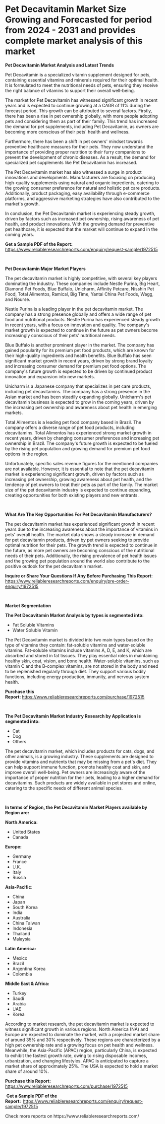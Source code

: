 <p><h1>Pet Decavitamin Market Size Growing and Forecasted for period from 2024 - 2031 and provides complete market analysis of this market</h1></p><p><strong>Pet Decavitamin Market Analysis and Latest Trends</strong></p>
<p><p>Pet Decavitamin is a specialized vitamin supplement designed for pets, containing essential vitamins and minerals required for their optimal health. It is formulated to meet the nutritional needs of pets, ensuring they receive the right balance of vitamins to support their overall well-being.</p><p>The market for Pet Decavitamin has witnessed significant growth in recent years and is expected to continue growing at a CAGR of 11% during the forecast period. This growth can be attributed to several factors. Firstly, there has been a rise in pet ownership globally, with more people adopting pets and considering them as part of their family. This trend has increased the demand for pet supplements, including Pet Decavitamin, as owners are becoming more conscious of their pets' health and wellness.</p><p>Furthermore, there has been a shift in pet owners' mindset towards preventive healthcare measures for their pets. They now understand the importance of providing proper nutrition to their furry companions to prevent the development of chronic diseases. As a result, the demand for specialized pet supplements like Pet Decavitamin has increased.</p><p>The Pet Decavitamin market has also witnessed a surge in product innovations and developments. Manufacturers are focusing on producing high-quality supplements using natural and organic ingredients, catering to the growing consumer preference for natural and holistic pet care products. Additionally, product packaging, easy availability through e-commerce platforms, and aggressive marketing strategies have also contributed to the market's growth.</p><p>In conclusion, the Pet Decavitamin market is experiencing steady growth, driven by factors such as increased pet ownership, rising awareness of pet health, and product innovations. With the growing demand for preventive pet healthcare, it is expected that the market will continue to expand in the coming years.</p></p>
<p><strong>Get a Sample PDF of the Report:&nbsp;</strong> <a href="https://www.reliableresearchreports.com/enquiry/request-sample/1972515">https://www.reliableresearchreports.com/enquiry/request-sample/1972515</a></p>
<p>&nbsp;</p>
<p><strong>Pet Decavitamin Major Market Players</strong></p>
<p><p>The pet decavitamin market is highly competitive, with several key players dominating the industry. These companies include Nestle Purina, Big Heart, Diamond Pet Foods, Blue Buffalo, Unicharm, Affinity Petcare, Nisshin Pet Food, Total Alimentos, Ramical, Big Time, Yantai China Pet Foods, Wagg, and Nourse. </p><p>Nestle Purina is a leading player in the pet decavitamin market. The company has a strong presence globally and offers a wide range of pet food and nutritional products. Nestle Purina has experienced steady growth in recent years, with a focus on innovation and quality. The company's market growth is expected to continue in the future as pet owners become increasingly conscious of their pets' nutritional needs.</p><p>Blue Buffalo is another prominent player in the market. The company has gained popularity for its premium pet food products, which are known for their high-quality ingredients and health benefits. Blue Buffalo has seen significant market growth in recent years, driven by strong brand loyalty and increasing consumer demand for premium pet food options. The company's future growth is expected to be driven by continued product innovation and expansion into new markets.</p><p>Unicharm is a Japanese company that specializes in pet care products, including pet decavitamins. The company has a strong presence in the Asian market and has been steadily expanding globally. Unicharm's pet decavitamin business is expected to grow in the coming years, driven by the increasing pet ownership and awareness about pet health in emerging markets.</p><p>Total Alimentos is a leading pet food company based in Brazil. The company offers a diverse range of pet food products, including decavitamins. Total Alimentos has experienced strong market growth in recent years, driven by changing consumer preferences and increasing pet ownership in Brazil. The company's future growth is expected to be fueled by the rising pet population and growing demand for premium pet food options in the region.</p><p>Unfortunately, specific sales revenue figures for the mentioned companies are not available. However, it is essential to note that the pet decavitamin market is experiencing significant growth, driven by factors such as increasing pet ownership, growing awareness about pet health, and the tendency of pet owners to treat their pets as part of the family. The market size of the pet decavitamin industry is expected to continue expanding, creating opportunities for both existing players and new entrants.</p></p>
<p>&nbsp;</p>
<p><strong>What Are The Key Opportunities For Pet Decavitamin Manufacturers?</strong></p>
<p><p>The pet decavitamin market has experienced significant growth in recent years due to the increasing awareness about the importance of vitamins in pets' overall health. The market data shows a steady increase in demand for pet decavitamin products, driven by pet owners seeking to provide optimal nutrition for their pets. The growth trend is expected to continue in the future, as more pet owners are becoming conscious of the nutritional needs of their pets. Additionally, the rising prevalence of pet health issues and the growing pet population around the world also contribute to the positive outlook for the pet decavitamin market.</p></p>
<p><strong>Inquire or Share Your Questions If Any Before Purchasing This Report:</strong> <a href="https://www.reliableresearchreports.com/enquiry/pre-order-enquiry/1972515">https://www.reliableresearchreports.com/enquiry/pre-order-enquiry/1972515</a></p>
<p>&nbsp;</p>
<p><strong>Market Segmentation</strong></p>
<p><strong>The Pet Decavitamin Market Analysis by types is segmented into:</strong></p>
<p><ul><li>Fat Soluble Vitamins</li><li>Water Soluble Vitamin</li></ul></p>
<p><p>The Pet Decavitamin market is divided into two main types based on the type of vitamins they contain: fat-soluble vitamins and water-soluble vitamins. Fat-soluble vitamins include vitamins A, D, E, and K, which are absorbed and stored in fat tissues. They play essential roles in maintaining healthy skin, coat, vision, and bone health. Water-soluble vitamins, such as vitamin C and the B-complex vitamins, are not stored in the body and need to be replenished regularly through diet. They support various bodily functions, including energy production, immunity, and nervous system health.</p></p>
<p><strong>Purchase this Report:&nbsp;</strong><a href="https://www.reliableresearchreports.com/purchase/1972515">https://www.reliableresearchreports.com/purchase/1972515</a></p>
<p>&nbsp;</p>
<p><strong>The Pet Decavitamin Market Industry Research by Application is segmented into:</strong></p>
<p><ul><li>Cat</li><li>Dog</li><li>Others</li></ul></p>
<p><p>The pet decavitamin market, which includes products for cats, dogs, and other animals, is a growing industry. These supplements are designed to provide vitamins and nutrients that may be missing from a pet's diet. They can help support immune function, promote healthy coat and skin, and improve overall well-being. Pet owners are increasingly aware of the importance of proper nutrition for their pets, leading to a higher demand for decavitamins. Such products are widely available in pet stores and online, catering to the specific needs of different animal species.</p></p>
<p>&nbsp;</p>
<p><strong>In terms of Region, the Pet Decavitamin Market Players available by Region are:</strong></p>
<p>
    <p> <strong> North America: </strong>
        <ul>
            <li>United States</li>
            <li>Canada</li>
        </ul>
        </p> 
    <p> <strong> Europe: </strong>
        <ul>
            <li>Germany</li>
            <li>France</li>
            <li>U.K.</li>
            <li>Italy</li>
            <li>Russia</li>
        </ul>
        </p> 
    <p> <strong> Asia-Pacific: </strong>
        <ul>
            <li>China</li>
            <li>Japan</li>
            <li>South Korea</li>
            <li>India</li>
            <li>Australia</li>
            <li>China Taiwan</li>
            <li>Indonesia</li>
            <li>Thailand</li>
            <li>Malaysia</li>
        </ul>
        </p> 
    <p> <strong> Latin America: </strong>
        <ul>
            <li>Mexico</li>
            <li>Brazil</li>
            <li>Argentina Korea</li>
            <li>Colombia</li>
        </ul>
        </p> 
    <p> <strong> Middle East & Africa: </strong>
        <ul>
            <li>Turkey</li>
            <li>Saudi</li>
            <li>Arabia</li>
            <li>UAE</li>
            <li>Korea</li>
        </ul>
    </p>
    </p>
<p><p>According to market research, the pet decavitamin market is expected to witness significant growth in various regions. North America (NA) and Europe are expected to dominate the market, with a projected market share of around 35% and 30% respectively. These regions are characterized by a high pet ownership rate and a growing focus on pet health and wellness. Meanwhile, the Asia-Pacific (APAC) region, particularly China, is expected to exhibit the fastest growth rate, owing to rising disposable incomes, urbanization, and changing lifestyles. APAC is anticipated to capture a market share of approximately 25%. The USA is expected to hold a market share of around 10%.</p></p>
<p><strong>Purchase this Report: </strong><a href="https://www.reliableresearchreports.com/purchase/1972515">https://www.reliableresearchreports.com/purchase/1972515</a></p>
<p>&nbsp;<strong>Get a Sample PDF of the Report:&nbsp;&nbsp;</strong><a href="https://www.reliableresearchreports.com/enquiry/request-sample/1972515">https://www.reliableresearchreports.com/enquiry/request-sample/1972515</a></p>
<p><strong></strong></p>
<p>Check more reports on https://www.reliableresearchreports.com/</p>